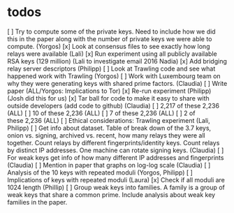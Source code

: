 # todos

[ ] Try to compute some of the private keys. Need to include how we did this in the paper along with the number of private keys we were able to compute. (Yorgos)
[x] Look at consensus files to see exactly how long relays were available (Lali)
[x] Run experiment using all publicly available RSA keys (129 million) (Lali to investigate email 2016 Nadia)
[x] Add bridging relay server descriptors (Philipp)
[ ] Look at Trawling code and see what happened work with Trawling (Yorgos)
[ ] Work with Luxembourg team on why they were generating keys with shared prime factors.  (Claudia)
[ ] Write paper (ALL/Yorgos: Implications to Tor)
[x] Re-run experiment (Philipp) (Josh did this for us)
[x] Tar ball for code to make it easy to share with outside developers (add code to github)  (Claudia)
[ ] 2,217 of these 2,236 (ALL)
[ ] 10 of these 2,236 (ALL)
[ ] 7 of these 2,236 (ALL)
[ ] 2 of these 2,236 (ALL)
[ ] Ethical considerations: Trawling experiment  (Lali, Philipp)
[ ] Get info about dataset. Table of break down of the 3.7 keys, onion vs. signing, archived vs. recent, how many relays they were all together. Count relays by different fingerprints/identity keys. Count relays by distinct IP addresses. One machine can rotate signing keys.  (Claudia)
[ ] For weak keys get info of how many different IP addresses and fingerprints (Claudia)
[ ] Mention in paper that graphs on log-log scale (Claudia)
[ ] Analysis of the 10 keys with repeated moduli (Yorgos, Philipp)
[ ] Implications of keys with repeated moduli (Laura)
[x] Check if all moduli are 1024 length (Phillip)
[ ] Group weak keys into families. A family is a group of weak keys that share a common prime. Include analysis about weak key families in the paper.

